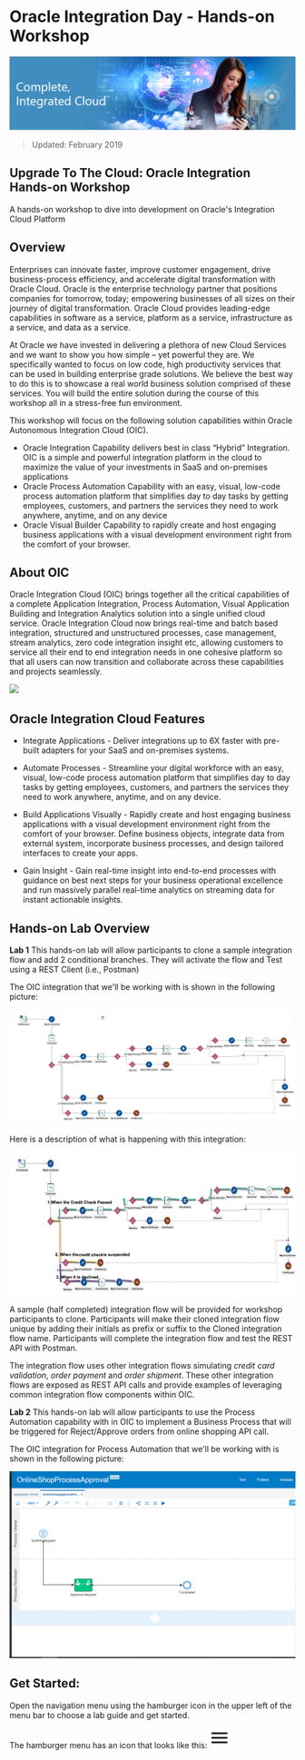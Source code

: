 # Oracle Integration Day - Hands-on Workshop

![](images/j2c-logo.png)

> Updated: February 2019

## Upgrade To The Cloud: Oracle Integration Hands-on Workshop
A hands-on workshop to dive into development on Oracle's Integration Cloud Platform

## Overview
Enterprises can innovate faster, improve customer engagement, drive business-process efficiency, and accelerate digital transformation with Oracle Cloud. Oracle is the enterprise technology partner that positions companies for tomorrow, today; empowering businesses of all sizes on their journey of digital transformation. Oracle Cloud provides leading-edge capabilities in software as a service, platform as a service, infrastructure as a service, and data as a service.

At Oracle we have invested in delivering a plethora of new Cloud Services and we want to show you how simple – yet powerful they are. We specifically wanted to focus on low code, high productivity services that can be used in building enterprise grade solutions. We believe the best way to do this is to showcase a real world business solution comprised of these services. You will build the entire solution during the course of this workshop all in a stress-free fun environment. 

This workshop will focus on the following solution capabilities within Oracle Autonomous Integration Cloud (OIC).  
- Oracle Integration Capability delivers best in class “Hybrid” Integration. OIC is a simple and powerful integration platform in the cloud to maximize the value of your investments in SaaS and on-premises applications
- Oracle Process Automation Capability with an easy, visual, low-code process automation platform that simplifies day to day tasks by getting employees, customers, and partners the services they need to work anywhere, anytime, and on any device
- Oracle Visual Builder Capability to rapidly create and host engaging business applications with a visual development environment right from the comfort of your browser. 

## About OIC

Oracle Integration Cloud (OIC) brings together all the critical capabilities of a complete Application Integration, Process Automation, Visual Application Building and Integration Analytics solution into a single unified cloud service. Oracle Integration Cloud now brings real-time and batch based integration, structured and unstructured processes, case management, stream analytics, zero code integration insight etc, allowing customers to service all their end to end integration needs in one cohesive platform so that all users can now transition and collaborate across these capabilities and projects seamlessly.

![](images/oic.png)

## Oracle Integration Cloud Features

- Integrate Applications - Deliver integrations up to 6X faster with pre-built adapters for your SaaS and on-premises systems.

- Automate Processes - Streamline your digital workforce with an easy, visual, low-code process automation platform that simplifies day to day tasks by getting employees, customers, and partners the services they need to work anywhere, anytime, and on any device.

- Build Applications Visually - Rapidly create and host engaging business applications with a visual development environment right from the comfort of your browser. Define business objects, integrate data from external system, incorporate business processes, and design tailored interfaces to create your apps.

- Gain Insight - Gain real-time insight into end-to-end processes with guidance on best next steps for your business operational excellence and run massively parallel real-time analytics on streaming data for instant actionable insights. 

## Hands-on Lab Overview
 **Lab 1** This hands-on lab will allow participants to clone a sample integration flow and add 2 conditional branches. They will activate the flow and Test using a REST Client (i.e., Postman)

The OIC integration that we'll be working with is shown in the following picture:

![](images/oic-flow-image.png)

Here is a description of what is happening with this integration:

![](images/300/2019-02-05_23-56-51.jpg)

A sample (half completed) integration flow will be provided for workshop participants to clone. Participants will make their cloned integration flow unique by adding their initials as prefix or suffix to the Cloned integration flow name. Participants will complete the integration flow and test the REST API with Postman. 

The integration flow uses other integration flows simulating *credit card validation*, *order payment* and *order shipment*. These other integration flows are exposed as REST API calls and provide examples of leveraging common integration flow components within OIC.

**Lab 2** This hands-on lab will allow participants to use the Process Automation capability with in OIC to implement a Business Process that will be triggered for Reject/Approve orders from online shopping API call.

The OIC integration for Process Automation that we'll be working with is shown in the following picture:

![](images/500/img27_11.png)

## Get Started: 
Open the navigation menu using the hamburger icon in the upper left of the menu bar to choose a lab guide and get started.

The hamburger menu has an icon that looks like this: <img src="images/menu.svg">